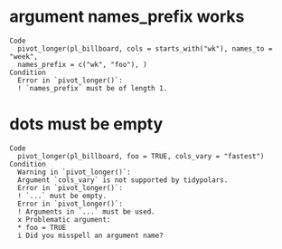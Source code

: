 # argument names_prefix works

    Code
      pivot_longer(pl_billboard, cols = starts_with("wk"), names_to = "week",
      names_prefix = c("wk", "foo"), )
    Condition
      Error in `pivot_longer()`:
      ! `names_prefix` must be of length 1.

# dots must be empty

    Code
      pivot_longer(pl_billboard, foo = TRUE, cols_vary = "fastest")
    Condition
      Warning in `pivot_longer()`:
      Argument `cols_vary` is not supported by tidypolars.
      Error in `pivot_longer()`:
      ! `...` must be empty.
      Error in `pivot_longer()`:
      ! Arguments in `...` must be used.
      x Problematic argument:
      * foo = TRUE
      i Did you misspell an argument name?

